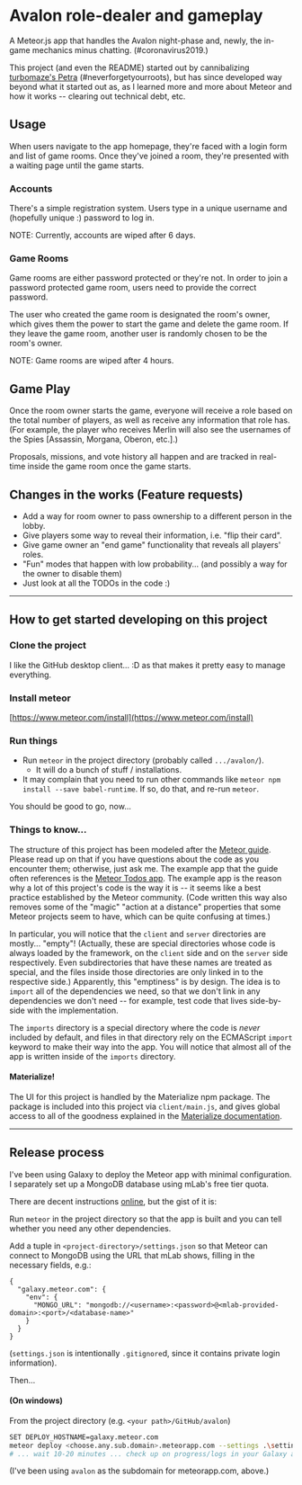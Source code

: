 Avalon role-dealer and gameplay
====================================================================
A Meteor.js app that handles the Avalon night-phase and, newly,
the in-game mechanics minus chatting. (#coronavirus2019.)

This project (and even the README) started out by cannibalizing
[turbomaze's Petra](https://github.com/turbomaze/petra) (#neverforgetyourroots),
but has since developed way beyond what it started out as, as I
learned more and more about Meteor and how it works -- clearing out
technical debt, etc.

## Usage
When users navigate to the app homepage,
they're faced with a login form and list of game rooms. Once they've
joined a room, they're presented with a waiting page until the game
starts.

### Accounts
There's a simple registration system. Users type in
a unique username and (hopefully unique :) password to log in.

NOTE: Currently, accounts are wiped after 6 days.

### Game Rooms
Game rooms are either password protected or they're not. In order to
join a password protected game room, users need to provide the correct
password.

The user who created the game room is designated the room's owner, which
gives them the power to start the game and delete the game room. If they
leave the game room, another user is randomly chosen to be the room's
owner.

NOTE: Game rooms are wiped after 4 hours.

## Game Play
Once the room owner starts the game, everyone will receive a role based
on the total number of players, as well as receive any information that
role has. (For example, the player who receives Merlin will also see the
usernames of the Spies [Assassin, Morgana, Oberon, etc.].)

Proposals, missions, and vote history all happen and are tracked in real-time
inside the game room once the game starts.

## Changes in the works (Feature requests)
- Add a way for room owner to pass ownership to a different person in the lobby.
- Give players some way to reveal their information, i.e. "flip their card".
- Give game owner an "end game" functionality that reveals all players' roles.
- "Fun" modes that happen with low probability... (and possibly a way for the owner to disable them)
- Just look at all the TODOs in the code :)

---

## How to get started developing on this project

### Clone the project
I like the GitHub desktop client... :D as that makes it pretty easy to manage everything.

### Install meteor
[https://www.meteor.com/install](https://www.meteor.com/install)

### Run things
- Run `meteor` in the project directory (probably called `.../avalon/`).
  + It will do a bunch of stuff / installations.
- It may complain that you need to run other commands like `meteor npm install --save babel-runtime`. If so, do that, and re-run `meteor`. 

You should be good to go, now...

### Things to know...
The structure of this project has been modeled after the [Meteor guide](https://guide.meteor.com/).
Please read up on that if you have questions about the code as you encounter them; otherwise, just ask me.
The example app that the guide often references is the [Meteor Todos app](https://github.com/meteor/todos).
The example app is the reason why a lot of this project's code is the way it is -- it seems like a
best practice established by the Meteor community. (Code written this way also removes some of the "magic"
"action at a distance" properties that some Meteor projects seem to have, which can be quite confusing
at times.)

In particular, you will notice that the `client` and `server` directories are mostly... "empty"!
(Actually, these are special directories whose code is always loaded by the framework, on
the `client` side and on the `server` side respectively. Even subdirectories that have these
names are treated as special, and the files inside those directories are only linked in to the respective side.)
Apparently, this "emptiness" is by design. The idea is to `import` all of the dependencies we need, so that
we don't link in any dependencies we don't need -- for example, test code that lives side-by-side
with the implementation.

The `imports` directory is a special directory where the code is *never* included by default, and files
in that directory rely on the ECMAScript `import` keyword to make their way into the app. You will notice
that almost all of the app is written inside of the `imports` directory.

#### Materialize!
The UI for this project is handled by the Materialize npm package. The package is included
into this project via `client/main.js`, and gives global access to all of the goodness
explained in the [Materialize documentation](https://materializecss.com/getting-started.html).

---

## Release process
I've been using Galaxy to deploy the Meteor app with minimal configuration.
I separately set up a MongoDB database using mLab's free tier quota.

There are decent instructions [online](http://galaxy-guide.meteor.com/deploy-quickstart.html),
but the gist of it is:

Run `meteor` in the project directory so that the app is built and you can tell whether
you need any other dependencies.

Add a tuple in `<project-directory>/settings.json` so that Meteor can connect to MongoDB using the URL
that mLab shows, filling in the necessary fields, e.g.:
```
{
  "galaxy.meteor.com": {
    "env": {
      "MONGO_URL": "mongodb://<username>:<password>@<mlab-provided-domain>:<port>/<database-name>"
    }
  }
}
```
(`settings.json` is intentionally `.gitignore`d, since it contains private login information).

Then...

#### (On windows)
From the project directory (e.g. `<your path>/GitHub/avalon`)
```bash
SET DEPLOY_HOSTNAME=galaxy.meteor.com
meteor deploy <choose.any.sub.domain>.meteorapp.com --settings .\settings.json
# ... wait 10-20 minutes ... check up on progress/logs in your Galaxy account.
```
(I've been using `avalon` as the subdomain for meteorapp.com, above.)

